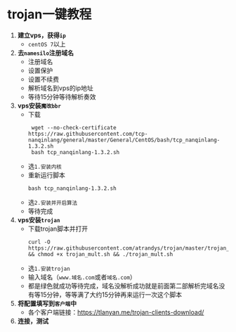 # trojan一键教程
1. **建立vps，获得`ip`**
   * `centOS 7`以上
2. **去`namesilo`注册域名**
   * 注册域名
   * 设置保护
   * 设置不续费
   * 解析域名到vps的ip地址
   * 等待15分钟等待解析奏效
3. **vps安装`魔改bbr`**
   * 下载
     ```shell
      wget --no-check-certificate https://raw.githubusercontent.com/tcp-nanqinlang/general/master/General/CentOS/bash/tcp_nanqinlang-1.3.2.sh
      bash tcp_nanqinlang-1.3.2.sh
      ```
   * 选`1.安装内核`
   * 重新运行脚本
      ```shell
      bash tcp_nanqinlang-1.3.2.sh
      ```
   * 选`2.安装并开启算法`
   * 等待完成
4. **vps安装`trojan`**
    * 下载trojan脚本并打开
      ```shell
      curl -O https://raw.githubusercontent.com/atrandys/trojan/master/trojan_mult.sh && chmod +x trojan_mult.sh && ./trojan_mult.sh
      ```
    * 选`1.安装trojan`
    * 输入域名（`www.域名.com`或者`域名.com`）
    * 都是绿色就成功等待完成，域名没解析成功就是前面第二部解析完域名没有等15分钟，等等满了大约15分钟再来运行一次这个脚本
5. **将配置填写到`客户端`中**
   * 各个客户端链接：https://tlanyan.me/trojan-clients-download/
6. **连接，测试**
